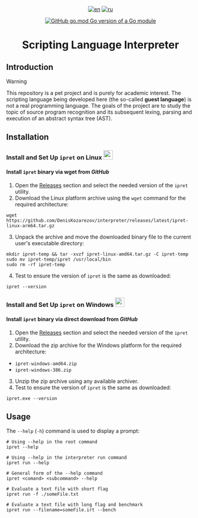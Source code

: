 <div align="center">

  [![en](https://img.shields.io/badge/lang-en-green.svg)](https://github.com/DenisKozarezov/interpreter/blob/master/README.md)
  [![ru](https://img.shields.io/badge/lang-ru-red.svg)](https://github.com/DenisKozarezov/interpreter/blob/master/README-ru.md)

  [![GitHub go.mod Go version of a Go module](https://img.shields.io/github/go-mod/go-version/DenisKozarezov/interpreter.svg)](https://github.com/DenisKozarezov)

  <h1>Scripting Language Interpreter</h1>

</div>

## Introduction

> [!WARNING]
> This repository is a pet project and is purely for academic interest. The scripting language being developed
> here (the so-called **guest language**) is not a real programming language. The goals of the project are
> to study the topic of source program recognition and its subsequent lexing, parsing and execution of an abstract
> syntax tree (AST).

## Installation

### Install and Set Up `ipret` on Linux <img src="https://logo.svgcdn.com/d/linux-original.png" width=25 height=25>

#### Install `ipret` binary via wget from *GitHub*

1. Open the [Releases](https://github.com/DenisKozarezov/interpreter/releases) section and select the needed version of the `ipret` utility.
2. Download the Linux platform archive using the `wget` command for the required architecture:
```shell
wget https://github.com/DenisKozarezov/interpreter/releases/latest/ipret-linux-arm64.tar.gz
```
3. Unpack the archive and move the downloaded binary file to the current user's executable directory:
```shell
mkdir ipret-temp && tar -xvzf ipret-linux-amd64.tar.gz -C ipret-temp
sudo mv ipret-temp/ipret /usr/local/bin
sudo rm -rf ipret-temp
```
4. Test to ensure the version of `ipret` is the same as downloaded:
```shell
ipret --version
```

### Install and Set Up `ipret` on Windows <img src="https://logo.svgcdn.com/l/microsoft-windows-icon.png" width=25 height=25>

#### Install `ipret` binary via direct download from *GitHub*

1. Open the [Releases](https://github.com/DenisKozarezov/interpreter/releases) section and select the needed version of the `ipret` utility.
2. Download the zip archive for the Windows platform for the required architecture:
- `ipret-windows-amd64.zip`
- `ipret-windows-386.zip`
3. Unzip the zip archive using any available archiver.
4. Test to ensure the version of `ipret` is the same as downloaded:
```shell
ipret.exe --version
```

## Usage

The `--help` (`-h`) command is used to display a prompt:
```shell
# Using --help in the root command
ipret --help

# Using --help in the interpreter run command
ipret run --help

# General form of the --help command
ipret <comand> <subcommand> --help
```

```shell
# Evaluate a text file with short flag
ipret run -f ./someFile.txt

# Evaluate a text file with long flag and benchmark
ipret run --filename=someFile.irt --bench
```